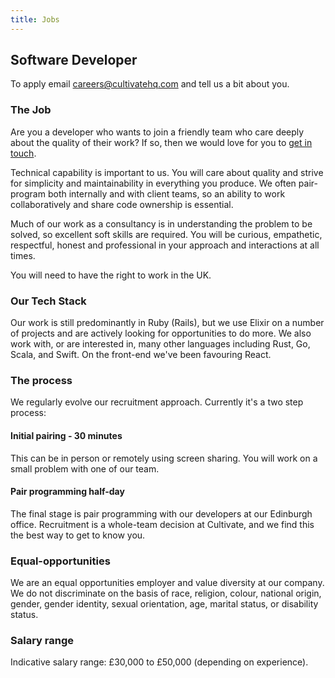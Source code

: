 ```yaml
---
title: Jobs
---
```


## Software Developer

To apply email [careers@cultivatehq.com](mailto:careers@cultivatehq.com) and tell us a bit about you.

### The Job

Are you a developer who wants to join a friendly team who care deeply about the quality of their work? If so, then we would love for you to [get in touch](mailto:careers@cultivatehq.com).

Technical capability is important to us. You will care about quality and strive for simplicity and maintainability in everything you produce. We often pair-program both internally and with client teams, so an ability to work collaboratively and share code ownership is essential.

Much of our work as a consultancy is in understanding the problem to be solved, so excellent soft skills are required. You will be curious, empathetic, respectful, honest and professional in your approach and interactions at all times.

You will need to have the right to work in the UK.

### Our Tech Stack

Our work is still predominantly in Ruby (Rails), but we use Elixir on a number of projects and are actively looking for opportunities to do more. We also work with, or are interested in, many other languages including Rust, Go, Scala, and Swift. On the front-end we've been favouring React.

### The process

We regularly evolve our recruitment approach. Currently it's a two step process:

#### Initial pairing - 30 minutes

This can be in person or remotely using screen sharing. You will work on a small problem with one of our team.

#### Pair programming half-day

The final stage is pair programming with our developers at our Edinburgh office. Recruitment is a whole-team decision at Cultivate, and we find this the best way to get to know you.

### Equal-opportunities

We are an equal opportunities employer and value diversity at our company. We do not discriminate on the basis of race, religion, colour, national origin, gender, gender identity, sexual orientation, age, marital status, or disability status.

### Salary range

Indicative salary range: £30,000 to £50,000 (depending on experience).

